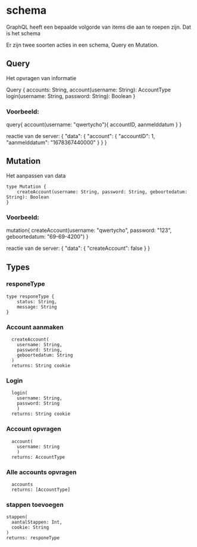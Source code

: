 # schema

GraphQL heeft een bepaalde volgorde van items die aan te roepen zijn. Dat is het schema

Er zijn twee soorten acties in een schema, Query en Mutation.

## Query
Het opvragen van informatie

   Query {
        accounts: String,
        account(username: String): AccountType
        login(username: String, password: String): Boolean
    }

### Voorbeeld:

query{
    account(username: "qwertycho"){
        accountID,
        aanmelddatum
    }
}

reactie van de server:
{
  "data": {
    "account": {
      "accountID": 1,
      "aanmelddatum": "1678367440000"
    }
  }
}

## Mutation
Het aanpassen van data

    type Mutation {
        createAccount(username: String, password: String, geboortedatum: String): Boolean
    }   

### Voorbeeld:

mutation{
  createAccount(username: "qwertycho", password: "123", geboortedatum: "69-69-4200")
}

reactie van de server:
{
  "data": {
    "createAccount": false
  }
}

## Types

### responeType
    type responeType {
        status: String,
        message: String
    }

### Account aanmaken
      createAccount(
        username: String, 
        password: String, 
        geboortedatum: String
      )
      returns: String cookie

### Login
      login(
        username: String, 
        password: String
        ) 
      returns: String cookie

### Account opvragen
      account(
        username: String
        ) 
      returns: AccountType

### Alle accounts opvragen
      accounts 
      returns: [AccountType]

### stappen toevoegen
    stappen(
      aantalStappen: Int,
      cookie: String
    )
    returns: responeType
